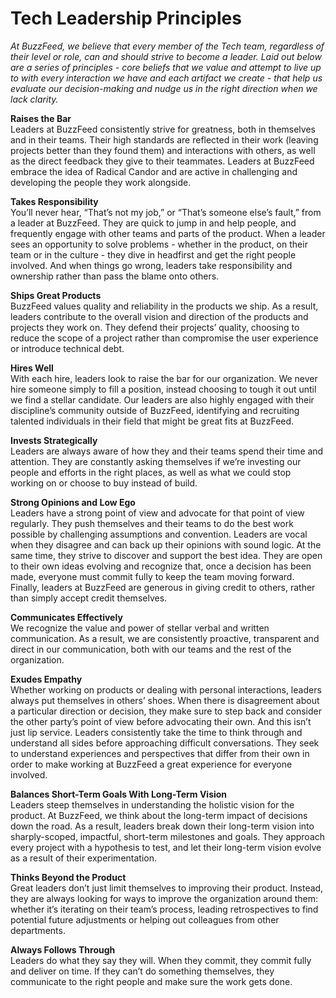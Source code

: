 # Tech Leadership Principles

*At BuzzFeed, we believe that every member of the Tech team, regardless of their level or role, can and should strive to become a leader. Laid out below are a series of principles - core beliefs that we value and attempt to live up to with every interaction we have and each artifact we create - that help us evaluate our decision-making and nudge us in the right direction when we lack clarity.*

**Raises the Bar**  
Leaders at BuzzFeed consistently strive for greatness, both in themselves and in their teams. Their high standards are reflected in their work (leaving projects better than they found them) and interactions with others, as well as the direct feedback they give to their teammates. Leaders at BuzzFeed embrace the idea of Radical Candor and are active in challenging and developing the people they work alongside.

**Takes Responsibility**  
You’ll never hear, “That’s not my job,” or “That’s someone else’s fault,” from a leader at BuzzFeed. They are quick to jump in and help people, and frequently engage with other teams and parts of the product. When a leader sees an opportunity to solve problems - whether in the product, on their team or in the culture - they dive in headfirst and get the right people involved. And when things go wrong, leaders take responsibility and ownership rather than pass the blame onto others.

**Ships Great Products**  
BuzzFeed values quality and reliability in the products we ship. As a result, leaders contribute to the overall vision and direction of the products and projects they work on. They defend their projects’ quality, choosing to reduce the scope of a project rather than compromise the user experience or introduce technical debt.

**Hires Well**  
With each hire, leaders look to raise the bar for our organization. We never hire someone simply to fill a position, instead choosing to tough it out until we find a stellar candidate. Our leaders are also highly engaged with their discipline’s community outside of BuzzFeed, identifying and recruiting talented individuals in their field that might be great fits at BuzzFeed.

**Invests Strategically**  
Leaders are always aware of how they and their teams spend their time and attention. They are constantly asking themselves if we’re investing our people and efforts in the right places, as well as what we could stop working on or choose to buy instead of build.

**Strong Opinions and Low Ego**  
Leaders have a strong point of view and advocate for that point of view regularly. They push themselves and their teams to do the best work possible by challenging assumptions and convention. Leaders are vocal when they disagree and can back up their opinions with sound logic. At the same time, they strive to discover and support the best idea. They are open to their own ideas evolving and recognize that, once a decision has been made, everyone must commit fully to keep the team moving forward. Finally, leaders at BuzzFeed are generous in giving credit to others, rather than simply accept credit themselves.

**Communicates Effectively**  
We recognize the value and power of stellar verbal and written communication. As a result, we are consistently proactive, transparent and direct in our communication, both with our teams and the rest of the organization.

**Exudes Empathy**  
Whether working on products or dealing with personal interactions, leaders always put themselves in others’ shoes. When there is disagreement about a particular direction or decision, they make sure to step back and consider the other party’s point of view before advocating their own. And this isn’t just lip service. Leaders consistently take the time to think through and understand all sides before approaching difficult conversations. They seek to understand experiences and perspectives that differ from their own in order to make working at BuzzFeed a great experience for everyone involved.

**Balances Short-Term Goals With Long-Term Vision**  
Leaders steep themselves in understanding the holistic vision for the product. At BuzzFeed, we think about the long-term impact of decisions down the road. As a result, leaders break down their long-term vision into sharply-scoped, impactful, short-term milestones and goals. They approach every project with a hypothesis to test, and let their long-term vision evolve as a result of their experimentation.

**Thinks Beyond the Product**  
Great leaders don’t just limit themselves to improving their product. Instead, they are always looking for ways to improve the organization around them: whether it’s iterating on their team’s process, leading retrospectives to find potential future adjustments or helping out colleagues from other departments.

**Always Follows Through**  
Leaders do what they say they will. When they commit, they commit fully and deliver on time. If they can’t do something themselves, they communicate to the right people and make sure the work gets done.